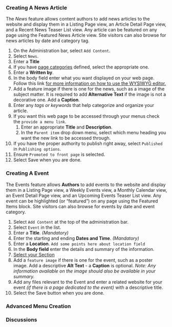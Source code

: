 
### Creating A News Article
The *News* feature allows content authors to add news articles to the website and display them in a Listing Page view, an Article Detail Page view, and a Recent News Teaser List view. Any article can be featured on any page using the Featured News Article view. Site visitors can also browse for news articles by date and category tag.

1. On the Administration bar, select `Add Content`.
2. Select `News`.
3. Enter a **Title**
4. If you have [page categories](taxonomies.md#categories) defined, select the appropriate one.
5. Enter a **Written by**.
6. In the body field enter what you want displayed on your web page. Follow this link [for more information on how to use the WYSIWYG editor.](wysiwyg-editor.md)
7. Add a feature image if there is one for the news, such as a image of the subject matter. It is required to add **Alternative Text** if the image is not a decorative one. Add a **Caption**.
8. Enter any *tags or keywords* that help categorize and organize your article.
9. If you want this web page to be accessed through your menus check the `provide a menu link`.
    1. Enter an appropriate **Title** and **Description**.
    2. In the `Parent item` drop down menu, select which menu heading you want the new link to be accessed through.
10. If you have the proper authority to publish right away, select `Published` in `Publishing options`.
11. Ensure `Promoted to front page` is selected.
11. Select Save when you are done.

### Creating A Event
The Events feature allows **Authors** to add events to the website and display them in a Listing Page view, a Weekly Events view, a Monthly Calendar view, an Event Detail Page view, and an Upcoming Events Teaser List view. Any event can be highlighted (or “featured”) on any page using the Featured Items block. Site visitors can also browse for events by date and event category.

1. Select `Add Content` at the top of the administration bar.
2. Select `Event` in the list.
3. Enter a **Title**. *(Mandatory)*
4. Enter the starting and ending **Dates and Time**. *(Mandatory)*
5. Enter a **Location**.
`Add some points here about location field`
6. In the **Body field** enter the details and summary of the information.
7. [Select your Section](../taxonomies.md#Sections)
8. Add a `feature image` if there is one for the event, such as a poster image.  Add a descriptive **Alt Text** - a **Caption** is optional. *Note: Any information available on the image should also be available in your summary.*
9. Add any files relevant to the Event and enter a related website for your event *(if there is a page dedicated to the event)* with a descriptive title.
10. Select the Save button when you are done.

### Advanced Menu Creation

### Discussions